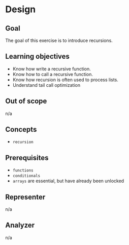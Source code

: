 # Design

## Goal

The goal of this exercise is to introduce recursions.

## Learning objectives

- Know how write a recursive function.
- Know how to call a recursive function.
- Know how recursion is often used to process lists.
- Understand tail call optimization

## Out of scope

n/a

## Concepts

- `recursion`

## Prerequisites

- `functions`
- `conditionals`
- `arrays` are essential, but have already been unlocked

## Representer

n/a

## Analyzer

n/a
